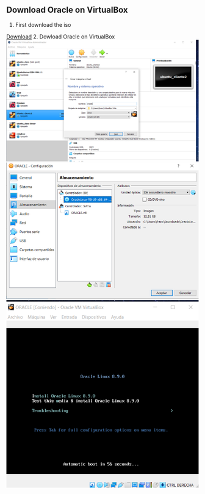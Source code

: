 ## Download Oracle on VirtualBox
1. First download the iso

   
  [Download](https://yum.oracle.com/ISOS/OracleLinux/OL8/u9/x86_64/OracleLinux-R8-U9-x86_64-dvd.iso)
 2. Dowload Oracle on VirtualBox
  ![1](img/Cap1.png)
  ![1](img/Cap2.png)
  ![1](img/Cap3.png)
